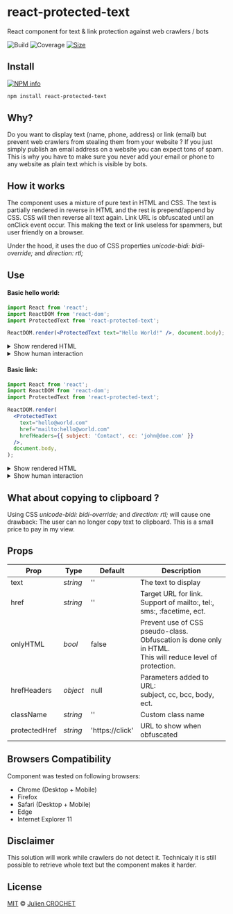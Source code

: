 # react-protected-text

React component for text & link protection against web crawlers / bots

![Build][build-badge]
![Coverage][coverage-badge]
[![Size][size-badge]][size]

## Install

[![NPM info][npm-badge]][npm]

```sh
npm install react-protected-text
```

## Why?

Do you want to display text (name, phone, address) or link (email) but prevent web crawlers from stealing them from your website ?
If you just simply publish an email address on a website you can expect tons of spam.
This is why you have to make sure you never add your email or phone to any website as plain text which is visible by bots.

## How it works

The component uses a mixture of pure text in HTML and CSS.
The text is partially rendered in reverse in HTML and the rest is prepend/append by CSS. CSS will then reverse all text again.
Link URL is obfuscated until an onClick event occur.
This making the text or link useless for spammers, but user friendly on a browser.

Under the hood, it uses the duo of CSS properties _unicode-bidi: bidi-override;_ and _direction: rtl;_

## Use

#### Basic hello world:

```jsx
import React from 'react';
import ReactDOM from 'react-dom';
import ProtectedText from 'react-protected-text';

ReactDOM.render(<ProtectedText text="Hello World!" />, document.body);
```

<details>
<summary>Show rendered HTML</summary>

```jsx
<span class="protected-text">
  <style type="text/css">
    * {
      unicode-bidi: bidi-override; direction: rtl;
    }
    .protected-text > *:before {
      content: "!dlr" 
    }
    .protected-text > *:after {
      content: "lleH"
    }
  </style>
  <span>oW o</span>
</span>
```

</details>       
<details>
<summary>Show human interaction</summary>

```jsx
<span>Hello World!</span>
```

</details>

#### Basic link:

```jsx
import React from 'react';
import ReactDOM from 'react-dom';
import ProtectedText from 'react-protected-text';

ReactDOM.render(
  <ProtectedText
    text="hello@world.com"
    href="mailto:hello@world.com"
    hrefHeaders={{ subject: 'Contact', cc: 'john@doe.com' }}
  />,
  document.body,
);
```

<details>
<summary>Show rendered HTML</summary>

```jsx
<span class="protected-text">
  <style type="text/css">
    * {
      unicode-bidi: bidi-override; direction: rtl;
    }
    *:before {
      content: "moc.d"
    }
    *:after {
      content: "olleh"
    }
  </style>
  <a href="https://click">lrow@</a>
</span>
```

</details>
<details>
<summary>Show human interaction</summary>

```jsx
<a href="mailto:hello@world.com?subject=Contact@cc=john@doe.com">hello@world.com</a>
```

</details>

## What about copying to clipboard ?
Using CSS _unicode-bidi: bidi-override;_ and _direction: rtl;_ will cause one drawback: The user can no longer copy text to clipboard.
This is a small price to pay in my view. 

## Props

| Prop          | Type     | Default         | Description |
| --------------| -------- | --------------- | - |
| text          | _string_ | ''              | The text to display |
| href          | _string_ | ''              | Target URL for link.<br>Support of mailto:, tel:, sms:, :facetime, ect. |
| onlyHTML      | _bool_   | false           | Prevent use of CSS pseudo-class. Obfuscation is done only in HTML.<br>This will reduce level of protection. |
| hrefHeaders   | _object_ | null            | Parameters added to URL:<br>subject, cc, bcc, body, ect. |
| className     | _string_ | ''              | Custom class name |
| protectedHref | _string_ | 'https://click' | URL to show when obfuscated |

## Browsers Compatibility

Component was tested on following browsers:

- Chrome (Desktop + Mobile)
- Firefox
- Safari (Desktop + Mobile)
- Edge
- Internet Explorer 11

## Disclaimer
This solution will work while crawlers do not detect it. Technicaly it is still possible to retrieve whole text but the component makes it harder.

## License

[MIT][license] © [Julien CROCHET][author]

[build-badge]: https://img.shields.io/static/v1?label=build&message=passing&color=brightgreen
[size-badge]: https://img.shields.io/bundlephobia/minzip/react-protected-text
[coverage-badge]: https://img.shields.io/static/v1?label=coverage&message=100%&color=brightgreen
[size]: https://bundlephobia.com/result?p=react-protected-text
[npm-badge]: https://nodei.co/npm/react-protected-text.png?downloads=true
[npm]: https://www.npmjs.com/package/react-protected-text
[license]: LICENSE
[author]: https://www.crochet.me
